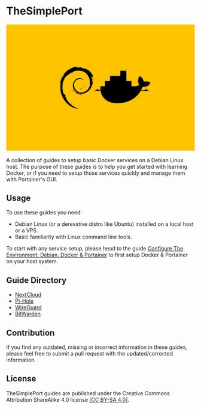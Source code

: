 <!-- omit in toc -->
# TheSimplePort
![Cover Image](ConfigureTheEnvironment/env-config-cover.jpg)

A collection of guides to setup basic Docker services on a Debian Linux host. The purpose of these guides is to help you get started with learning Docker, or if you need to setup those services quickly and manage them with Portainer's GUI. 

## Usage
To use these guides you need:
- Debian Linux (or a derevative distro like Ubuntu) installed on a local host  or a VPS.
- Basic familiarity with Linux command line tools.

To start with any service setup, please head to the guide [Configure The Environment: Debian, Docker & Portainer](ConfigureTheEnvironment/ConfigureTheEnvironment.md) to first setup Docker & Portainer on your host system.

## Guide Directory
- [NextCloud](DeployNextCloud/DeployNextCloud.md)
- [Pi-Hole](DeployPiHole/DeployPiHole.md)
- [WireGuard](DeployWireGuard/DeployWireGuard.md)
- [BitWarden](DeployBitWarden/DeployBitWarden.md)

## Contribution
If you find any outdated, missing or incorrect information in these guides, please feel free to submit a pull request with the updated/corrected information.

## License
TheSimplePort guides are published under the Creative Commons Attribution ShareAlike 4.0 license [[CC BY-SA 4.0]](https://creativecommons.org/licenses/by-sa/4.0/).